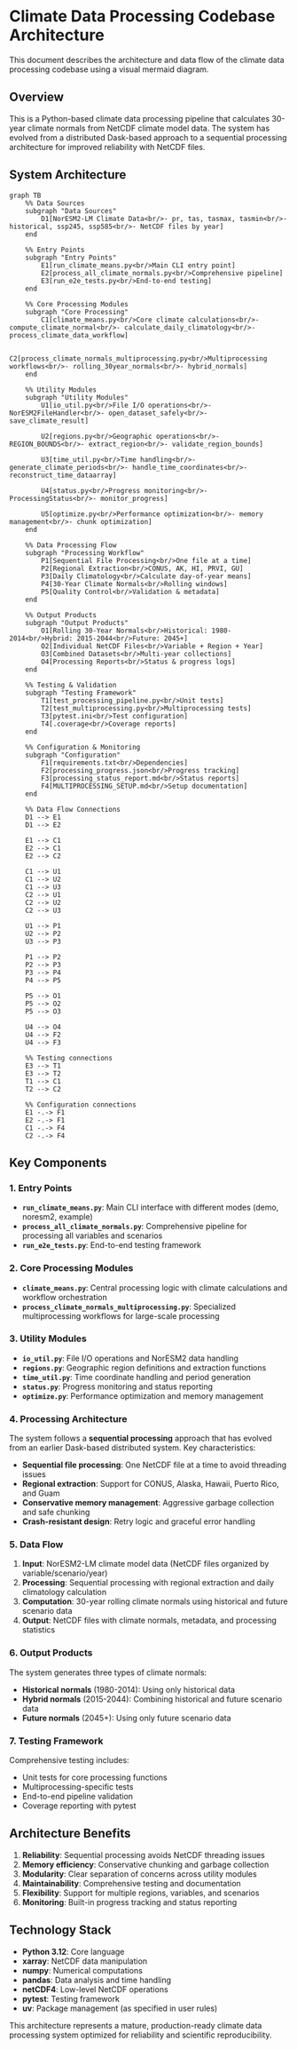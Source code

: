 # Climate Data Processing Codebase Architecture

This document describes the architecture and data flow of the climate data processing codebase using a visual mermaid diagram.

## Overview

This is a Python-based climate data processing pipeline that calculates 30-year climate normals from NetCDF climate model data. The system has evolved from a distributed Dask-based approach to a sequential processing architecture for improved reliability with NetCDF files.

## System Architecture

```mermaid
graph TB
    %% Data Sources
    subgraph "Data Sources"
        D1[NorESM2-LM Climate Data<br/>- pr, tas, tasmax, tasmin<br/>- historical, ssp245, ssp585<br/>- NetCDF files by year]
    end

    %% Entry Points
    subgraph "Entry Points"
        E1[run_climate_means.py<br/>Main CLI entry point]
        E2[process_all_climate_normals.py<br/>Comprehensive pipeline]
        E3[run_e2e_tests.py<br/>End-to-end testing]
    end

    %% Core Processing Modules
    subgraph "Core Processing"
        C1[climate_means.py<br/>Core climate calculations<br/>- compute_climate_normal<br/>- calculate_daily_climatology<br/>- process_climate_data_workflow]
        
        C2[process_climate_normals_multiprocessing.py<br/>Multiprocessing workflows<br/>- rolling_30year_normals<br/>- hybrid_normals]
    end

    %% Utility Modules
    subgraph "Utility Modules"
        U1[io_util.py<br/>File I/O operations<br/>- NorESM2FileHandler<br/>- open_dataset_safely<br/>- save_climate_result]
        
        U2[regions.py<br/>Geographic operations<br/>- REGION_BOUNDS<br/>- extract_region<br/>- validate_region_bounds]
        
        U3[time_util.py<br/>Time handling<br/>- generate_climate_periods<br/>- handle_time_coordinates<br/>- reconstruct_time_dataarray]
        
        U4[status.py<br/>Progress monitoring<br/>- ProcessingStatus<br/>- monitor_progress]
        
        U5[optimize.py<br/>Performance optimization<br/>- memory management<br/>- chunk optimization]
    end

    %% Data Processing Flow
    subgraph "Processing Workflow"
        P1[Sequential File Processing<br/>One file at a time]
        P2[Regional Extraction<br/>CONUS, AK, HI, PRVI, GU]
        P3[Daily Climatology<br/>Calculate day-of-year means]
        P4[30-Year Climate Normals<br/>Rolling windows]
        P5[Quality Control<br/>Validation & metadata]
    end

    %% Output Products
    subgraph "Output Products"
        O1[Rolling 30-Year Normals<br/>Historical: 1980-2014<br/>Hybrid: 2015-2044<br/>Future: 2045+]
        O2[Individual NetCDF Files<br/>Variable + Region + Year]
        O3[Combined Datasets<br/>Multi-year collections]
        O4[Processing Reports<br/>Status & progress logs]
    end

    %% Testing & Validation
    subgraph "Testing Framework"
        T1[test_processing_pipeline.py<br/>Unit tests]
        T2[test_multiprocessing.py<br/>Multiprocessing tests]
        T3[pytest.ini<br/>Test configuration]
        T4[.coverage<br/>Coverage reports]
    end

    %% Configuration & Monitoring
    subgraph "Configuration"
        F1[requirements.txt<br/>Dependencies]
        F2[processing_progress.json<br/>Progress tracking]
        F3[processing_status_report.md<br/>Status reports]
        F4[MULTIPROCESSING_SETUP.md<br/>Setup documentation]
    end

    %% Data Flow Connections
    D1 --> E1
    D1 --> E2
    
    E1 --> C1
    E2 --> C1
    E2 --> C2
    
    C1 --> U1
    C1 --> U2
    C1 --> U3
    C2 --> U1
    C2 --> U2
    C2 --> U3
    
    U1 --> P1
    U2 --> P2
    U3 --> P3
    
    P1 --> P2
    P2 --> P3
    P3 --> P4
    P4 --> P5
    
    P5 --> O1
    P5 --> O2
    P5 --> O3
    
    U4 --> O4
    U4 --> F2
    U4 --> F3
    
    %% Testing connections
    E3 --> T1
    E3 --> T2
    T1 --> C1
    T2 --> C2
    
    %% Configuration connections
    E1 -.-> F1
    E2 -.-> F1
    C1 -.-> F4
    C2 -.-> F4
```

## Key Components

### 1. Entry Points
- **`run_climate_means.py`**: Main CLI interface with different modes (demo, noresm2, example)
- **`process_all_climate_normals.py`**: Comprehensive pipeline for processing all variables and scenarios
- **`run_e2e_tests.py`**: End-to-end testing framework

### 2. Core Processing Modules
- **`climate_means.py`**: Central processing logic with climate calculations and workflow orchestration
- **`process_climate_normals_multiprocessing.py`**: Specialized multiprocessing workflows for large-scale processing

### 3. Utility Modules
- **`io_util.py`**: File I/O operations and NorESM2 data handling
- **`regions.py`**: Geographic region definitions and extraction functions
- **`time_util.py`**: Time coordinate handling and period generation
- **`status.py`**: Progress monitoring and status reporting
- **`optimize.py`**: Performance optimization and memory management

### 4. Processing Architecture

The system follows a **sequential processing** approach that has evolved from an earlier Dask-based distributed system. Key characteristics:

- **Sequential file processing**: One NetCDF file at a time to avoid threading issues
- **Regional extraction**: Support for CONUS, Alaska, Hawaii, Puerto Rico, and Guam
- **Conservative memory management**: Aggressive garbage collection and safe chunking
- **Crash-resistant design**: Retry logic and graceful error handling

### 5. Data Flow

1. **Input**: NorESM2-LM climate model data (NetCDF files organized by variable/scenario/year)
2. **Processing**: Sequential processing with regional extraction and daily climatology calculation
3. **Computation**: 30-year rolling climate normals using historical and future scenario data
4. **Output**: NetCDF files with climate normals, metadata, and processing statistics

### 6. Output Products

The system generates three types of climate normals:
- **Historical normals** (1980-2014): Using only historical data
- **Hybrid normals** (2015-2044): Combining historical and future scenario data
- **Future normals** (2045+): Using only future scenario data

### 7. Testing Framework

Comprehensive testing includes:
- Unit tests for core processing functions
- Multiprocessing-specific tests
- End-to-end pipeline validation
- Coverage reporting with pytest

## Architecture Benefits

1. **Reliability**: Sequential processing avoids NetCDF threading issues
2. **Memory efficiency**: Conservative chunking and garbage collection
3. **Modularity**: Clear separation of concerns across utility modules
4. **Maintainability**: Comprehensive testing and documentation
5. **Flexibility**: Support for multiple regions, variables, and scenarios
6. **Monitoring**: Built-in progress tracking and status reporting

## Technology Stack

- **Python 3.12**: Core language
- **xarray**: NetCDF data manipulation
- **numpy**: Numerical computations
- **pandas**: Data analysis and time handling
- **netCDF4**: Low-level NetCDF operations
- **pytest**: Testing framework
- **uv**: Package management (as specified in user rules)

This architecture represents a mature, production-ready climate data processing system optimized for reliability and scientific reproducibility. 